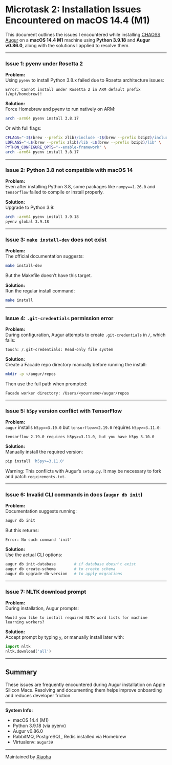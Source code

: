 
# Microtask 2: Installation Issues Encountered on macOS 14.4 (M1)

This document outlines the issues I encountered while installing [CHAOSS Augur](https://github.com/chaoss/augur) on a **macOS 14.4 M1** machine using **Python 3.9.18** and **Augur v0.86.0**, along with the solutions I applied to resolve them.

---

### Issue 1: pyenv under Rosetta 2
**Problem:**  
Using `pyenv` to install Python 3.8.x failed due to Rosetta architecture issues:
```
Error: Cannot install under Rosetta 2 in ARM default prefix (/opt/homebrew)!
```

**Solution:**  
Force Homebrew and pyenv to run natively on ARM:
```bash
arch -arm64 pyenv install 3.8.17
```
Or with full flags:
```bash
CFLAGS="-I$(brew --prefix zlib)/include -I$(brew --prefix bzip2)/include" \
LDFLAGS="-L$(brew --prefix zlib)/lib -L$(brew --prefix bzip2)/lib" \
PYTHON_CONFIGURE_OPTS="--enable-framework" \
arch -arm64 pyenv install 3.8.17
```

---

### Issue 2: Python 3.8 not compatible with macOS 14
**Problem:**  
Even after installing Python 3.8, some packages like `numpy==1.26.0` and `tensorflow` failed to compile or install properly.

**Solution:**  
Upgrade to Python 3.9:
```bash
arch -arm64 pyenv install 3.9.18
pyenv global 3.9.18
```

---

### Issue 3: `make install-dev` does not exist
**Problem:**  
The official documentation suggests:
```bash
make install-dev
```
But the Makefile doesn’t have this target.

**Solution:**  
Run the regular install command:
```bash
make install
```

---

### Issue 4: `.git-credentials` permission error
**Problem:**  
During configuration, Augur attempts to create `.git-credentials` in `/`, which fails:
```
touch: /.git-credentials: Read-only file system
```

**Solution:**  
Create a Facade repo directory manually before running the install:
```bash
mkdir -p ~/augur/repos
```
Then use the full path when prompted:
```
Facade worker directory: /Users/<yourname>/augur/repos
```

---

### Issue 5: `h5py` version conflict with TensorFlow
**Problem:**  
`augur` installs `h5py==3.10.0` but `tensorflow>=2.19.0` requires `h5py>=3.11.0`:
```
tensorflow 2.19.0 requires h5py>=3.11.0, but you have h5py 3.10.0
```

**Solution:**  
Manually install the required version:
```bash
pip install 'h5py>=3.11.0'
```
Warning: This conflicts with Augur’s `setup.py`. It may be necessary to fork and patch `requirements.txt`.

---

### Issue 6: Invalid CLI commands in docs (`augur db init`)
**Problem:**  
Documentation suggests running:
```bash
augur db init
```
But this returns:
```
Error: No such command 'init'
```

**Solution:**  
Use the actual CLI options:
```bash
augur db init-database        # if database doesn't exist
augur db create-schema        # to create schema
augur db upgrade-db-version   # to apply migrations
```

---

### Issue 7: NLTK download prompt
**Problem:**  
During installation, Augur prompts:
```
Would you like to install required NLTK word lists for machine learning workers?
```

**Solution:**  
Accept prompt by typing `y`, or manually install later with:
```python
import nltk
nltk.download('all')
```

---

## Summary

These issues are frequently encountered during Augur installation on Apple Silicon Macs. Resolving and documenting them helps improve onboarding and reduces developer friction.

---

**System Info:**  
- macOS 14.4 (M1)  
- Python 3.9.18 (via pyenv)  
- Augur v0.86.0  
- RabbitMQ, PostgreSQL, Redis installed via Homebrew  
- Virtualenv: `augur39`

---

Maintained by [Xiaoha](mailto:placeholder@email.com)
```